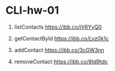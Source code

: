# CLI-hw-01

1. listContacts
   https://ibb.co/jV6YvQ0

2. getContactById
   https://ibb.co/Lvz0k1c

3. addContact
   https://ibb.co/3cGW3nn

4. removeContact
   https://ibb.co/6td9tdc
